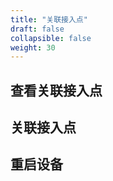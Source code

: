 ```yaml
---
title: "关联接入点"
draft: false
collapsible: false
weight: 30
---
```




## 查看关联接入点



## 关联接入点



## 重启设备

